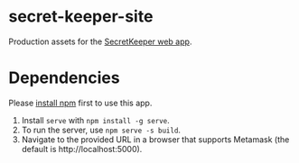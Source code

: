 # secret-keeper-site
Production assets for the [SecretKeeper web app](https://secretkeeper-223801.appspot.com/).

# Dependencies
Please [install npm](https://www.npmjs.com/get-npm) first to use this app.
1. Install `serve` with `npm install -g serve`. 
2. To run the server, use `npm serve -s build`.
3. Navigate to the provided URL in a browser that supports Metamask (the default is http://localhost:5000).
